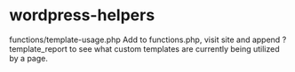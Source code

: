 # wordpress-helpers

functions/template-usage.php
Add to functions.php, visit site and append ?template_report to see what custom templates are currently being utilized by a page.
